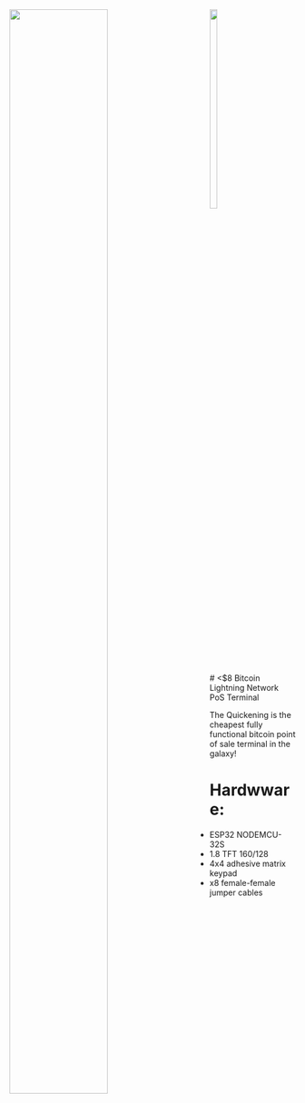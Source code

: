 <div>
<div style="float:left;width:70%;">
<img src="https://i.imgur.com/MmSiOjs.png" width="70%"   />
</div>
<div style="float:right;width:30%;">
<img src="https://i.imgur.com/nIjz1as.gif" width="30%"    />
</div>
</div>
# <$8 Bitcoin Lightning Network PoS Terminal

The Quickening is the cheapest fully functional bitcoin point of sale terminal in the galaxy!


 # Hardwware:
* ESP32 NODEMCU-32S
* 1.8 TFT 160/128
* 4x4 adhesive matrix keypad
* x8 female-female jumper cables
